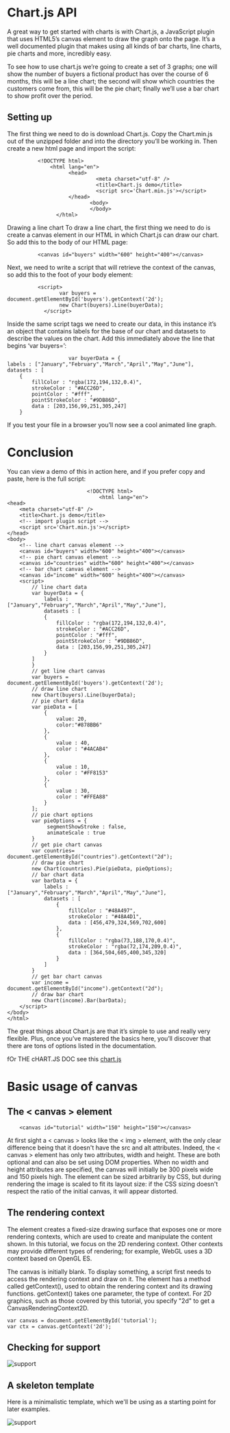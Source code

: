 
# Chart.js API

A great way to get started with charts is with Chart.js, a JavaScript plugin that uses HTML5’s canvas element to draw the graph onto the page. It’s a well documented plugin that makes using all kinds of bar charts, line charts, pie charts and more, incredibly easy.

To see how to use chart.js we’re going to create a set of 3 graphs; one will show the number of buyers a fictional product has over the course of 6 months, this will be a line chart; the second will show which countries the customers come from, this will be the pie chart; finally we’ll use a bar chart to show profit over the period.


## Setting up

The first thing we need to do is download Chart.js. Copy the Chart.min.js out of the unzipped folder and into the directory you’ll be working in. Then create a new html page and import the script:
              
              <!DOCTYPE html>
                  <html lang="en">
                        <head>
                                 <meta charset="utf-8" />
                                 <title>Chart.js demo</title>
                                 <script src='Chart.min.js'></script>
                        </head>
                               <body>
                               </body>
                    </html>

Drawing a line chart
To draw a line chart, the first thing we need to do is create a canvas element in our HTML in which Chart.js can draw our chart. So add this to the body of our HTML page:
                    
              <canvas id="buyers" width="600" height="400"></canvas>

Next, we need to write a script that will retrieve the context of the canvas, so add this to the foot of your body element:

              <script>
                     var buyers = document.getElementById('buyers').getContext('2d');
                     new Chart(buyers).Line(buyerData);
                </script>
                
                
                
Inside the same script tags we need to create our data, in this instance it’s an object that contains labels for the base of our chart and datasets to describe the values on the chart. Add this immediately above the line that begins ‘var buyers=’:


                        var buyerData = {
	labels : ["January","February","March","April","May","June"],
	datasets : [
		{
			fillColor : "rgba(172,194,132,0.4)",
			strokeColor : "#ACC26D",
			pointColor : "#fff",
			pointStrokeColor : "#9DB86D",
			data : [203,156,99,251,305,247]
		}
    
    
If you test your file in a browser you’ll now see a cool animated line graph.

 # Conclusion
 You can view a demo of this in action here, and if you prefer copy and paste, here is the full script:
 
                              <!DOCTYPE html>
                                  <html lang="en">
    <head>
        <meta charset="utf-8" />
        <title>Chart.js demo</title>
        <!-- import plugin script -->
        <script src='Chart.min.js'></script>
    </head>
    <body>
        <!-- line chart canvas element -->
        <canvas id="buyers" width="600" height="400"></canvas>
        <!-- pie chart canvas element -->
        <canvas id="countries" width="600" height="400"></canvas>
        <!-- bar chart canvas element -->
        <canvas id="income" width="600" height="400"></canvas>
        <script>
            // line chart data
            var buyerData = {
                labels : ["January","February","March","April","May","June"],
                datasets : [
                {
                    fillColor : "rgba(172,194,132,0.4)",
                    strokeColor : "#ACC26D",
                    pointColor : "#fff",
                    pointStrokeColor : "#9DB86D",
                    data : [203,156,99,251,305,247]
                }
            ]
            }
            // get line chart canvas
            var buyers = document.getElementById('buyers').getContext('2d');
            // draw line chart
            new Chart(buyers).Line(buyerData);
            // pie chart data
            var pieData = [
                {
                    value: 20,
                    color:"#878BB6"
                },
                {
                    value : 40,
                    color : "#4ACAB4"
                },
                {
                    value : 10,
                    color : "#FF8153"
                },
                {
                    value : 30,
                    color : "#FFEA88"
                }
            ];
            // pie chart options
            var pieOptions = {
                 segmentShowStroke : false,
                 animateScale : true
            }
            // get pie chart canvas
            var countries= document.getElementById("countries").getContext("2d");
            // draw pie chart
            new Chart(countries).Pie(pieData, pieOptions);
            // bar chart data
            var barData = {
                labels : ["January","February","March","April","May","June"],
                datasets : [
                    {
                        fillColor : "#48A497",
                        strokeColor : "#48A4D1",
                        data : [456,479,324,569,702,600]
                    },
                    {
                        fillColor : "rgba(73,188,170,0.4)",
                        strokeColor : "rgba(72,174,209,0.4)",
                        data : [364,504,605,400,345,320]
                    }
                ]
            }
            // get bar chart canvas
            var income = document.getElementById("income").getContext("2d");
            // draw bar chart
            new Chart(income).Bar(barData);
        </script>
    </body>
    </html>
    
The great things about Chart.js are that it’s simple to use and really very flexible. Plus, once you’ve mastered the basics here, you’ll discover that there are tons of options listed in the documentation.


fOr THE cHART.JS DOC see this [chart.js](http://www.chartjs.org/docs/)


# Basic usage of canvas

  ## The < canvas > element
  		
		<canvas id="tutorial" width="150" height="150"></canvas>
		
  At first sight a < canvas > looks like the < img > element, with the only clear difference being that it doesn't have the src and alt attributes. Indeed, the < canvas > element has only two attributes, width and height. These are both optional and can also be set using DOM properties. When no width and height attributes are specified, the canvas will initially be 300 pixels wide and 150 pixels high. The element can be sized arbitrarily by CSS, but during rendering the image is scaled to fit its layout size: if the CSS sizing doesn't respect the ratio of the initial canvas, it will appear distorted.
  
  
  ## The rendering context
  The <canvas> element creates a fixed-size drawing surface that exposes one or more rendering contexts, which are used to create and manipulate the content shown. In this tutorial, we focus on the 2D rendering context. Other contexts may provide different types of rendering; for example, WebGL uses a 3D context based on OpenGL ES.

The canvas is initially blank. To display something, a script first needs to access the rendering context and draw on it. The <canvas> element has a method called getContext(), used to obtain the rendering context and its drawing functions. getContext() takes one parameter, the type of context. For 2D graphics, such as those covered by this tutorial, you specify "2d" to get a CanvasRenderingContext2D.
	
	var canvas = document.getElementById('tutorial');
	var ctx = canvas.getContext('2d');
	
## Checking for support

![support](supp.png)


## A skeleton template

Here is a minimalistic template, which we'll be using as a starting point for later examples.

![support](tem.png)



	
	
	

